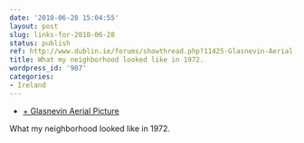 ```yaml
---
date: '2010-06-28 15:04:55'
layout: post
slug: links-for-2010-06-28
status: publish
ref: http://www.dublin.ie/forums/showthread.php?11425-Glasnevin-Aerial-Picture
title: What my neighborhood looked like in 1972.
wordpress_id: '907'
categories:
- Ireland
---
```


  * [+ Glasnevin Aerial Picture](http://www.dublin.ie/forums/showthread.php?11425-Glasnevin-Aerial-Picture)


What my neighborhood looked like in 1972.



